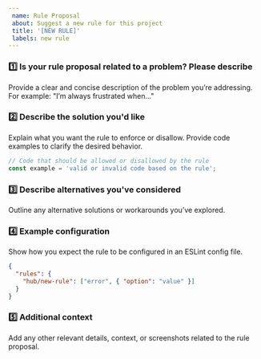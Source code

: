 ```yaml
---
 name: Rule Proposal  
 about: Suggest a new rule for this project  
 title: '[NEW RULE]'  
 labels: new rule
---
```


<!-- ✨ Thanks for proposing a new rule! ➡️ Please follow this template to provide all the necessary details for your suggestion. -->

### 1️⃣ Is your rule proposal related to a problem? Please describe

Provide a clear and concise description of the problem you’re addressing. For example: "I’m always frustrated when..."

### 2️⃣ Describe the solution you'd like

Explain what you want the rule to enforce or disallow. Provide code examples to clarify the desired behavior.

```js
// Code that should be allowed or disallowed by the rule
const example = 'valid or invalid code based on the rule';
```

### 3️⃣ Describe alternatives you've considered

Outline any alternative solutions or workarounds you’ve explored.

### 4️⃣ Example configuration

Show how you expect the rule to be configured in an ESLint config file.

```json
{
  "rules": {
    "hub/new-rule": ["error", { "option": "value" }]
  }
}
```

### 5️⃣ Additional context

Add any other relevant details, context, or screenshots related to the rule proposal.

